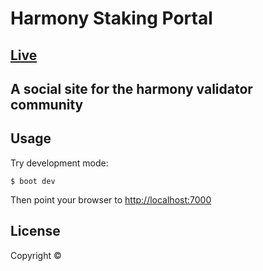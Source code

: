 # Harmony Staking Portal

## [Live](https://harmony.validator.community)

## A social site for the harmony validator community

## Usage

Try development mode:

```
$ boot dev
```

Then point your browser to [http://localhost:7000](http://localhost:7000)

## License

Copyright ©
